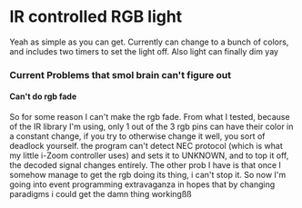 # IR controlled RGB light

Yeah as simple as you can get. Currently can change to a bunch of colors, and includes two timers to set the light off. Also light can finally dim yay

### Current Problems that smol brain can't figure out

#### Can't do rgb fade

So for some reason I can't make the rgb fade. From what I tested, because of the IR library I'm using, only 1 out of the 3 rgb pins can have their color in a constant change, if you try to otherwise change it well, you sort of deadlock yourself. the program can't detect NEC protocol (which is what my little i-Zoom controller uses) and sets it to UNKNOWN, and to top it off, the decoded signal changes entirely. The other prob I have is that once I somehow manage to get the rgb doing its thing, i can't stop it. So now I'm going into event programming extravaganza in hopes that by changing paradigms i could get the damn thing workingßß